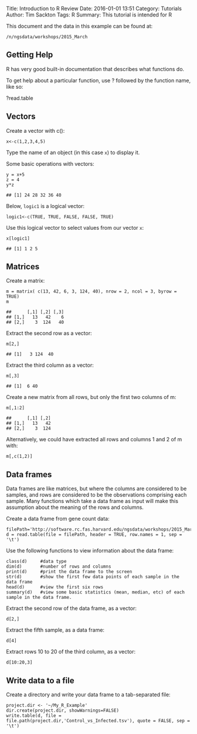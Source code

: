 Title: Introduction to R Review
Date: 2016-01-01 13:51
Category: Tutorials
Author: Tim Sackton
Tags: R
Summary: This tutorial is intended for R

This document and the data in this example can be found at:

`/n/ngsdata/workshops/2015_March`


## Getting Help

R has very good built-in documentation that describes what functions do.

To get help about a particular function, use ? followed by the function name, like so:

?read.table


## Vectors

Create a vector with c():

    x<-c(1,2,3,4,5)

Type the name of an object (in this case `x`) to display it.

Some basic operations with vectors:

    y = x+5
    z = 4
    y*z

    ## [1] 24 28 32 36 40

Below, `logic1` is a logical vector:

    logic1<-c(TRUE, TRUE, FALSE, FALSE, TRUE)

Use this logical vector to select values from our vector `x`:

    x[logic1]

    ## [1] 1 2 5


## Matrices

Create a matrix:

    m = matrix( c(13, 42, 6, 3, 124, 40), nrow = 2, ncol = 3, byrow = TRUE) 
    m

    ##      [,1] [,2] [,3]
    ## [1,]   13   42    6
    ## [2,]    3  124   40

Extract the second row as a vector:

    m[2,]

    ## [1]   3 124  40

Extract the third column as a vector:

    m[,3]

    ## [1]  6 40

Create a new matrix from all rows, but only the first two columns of m:

    m[,1:2]

    ##      [,1] [,2]
    ## [1,]   13   42
    ## [2,]    3  124

Alternatively, we could have extracted all rows and columns 1 and 2 of m with:

    m[,c(1,2)]



## Data frames

Data frames are like matrices, but where the columns are considered to be samples, and rows are considered to be the observations comprising each sample. Many functions which take a data frame as input will make this assumption about the meaning of the rows and columns.

Create a data frame from gene count data:

    filePath='http://software.rc.fas.harvard.edu/ngsdata/workshops/2015_March/fruitfly.gene_counts.allsamples.tsv'
    d = read.table(file = filePath, header = TRUE, row.names = 1, sep = '\t')

Use the following functions to view information about the data frame:

    class(d)     #data type
    dim(d)       #number of rows and columns
    print(d)     #print the data frame to the screen
    str(d)       #show the first few data points of each sample in the data frame
    head(d)      #view the first six rows
    summary(d)   #view some basic statistics (mean, median, etc) of each sample in the data frame.

Extract the second row of the data frame, as a vector:

    d[2,]

Extract the fifth sample, as a data frame:

    d[4]

Extract rows 10 to 20 of the third column, as a vector:

    d[10:20,3]



## Write data to a file

Create a directory and write your data frame to a tab-separated file:

    project.dir <- '~/My_R_Example' 
    dir.create(project.dir, showWarnings=FALSE)
    write.table(d, file = file.path(project.dir,'Control_vs_Infected.tsv'), quote = FALSE, sep = '\t')

